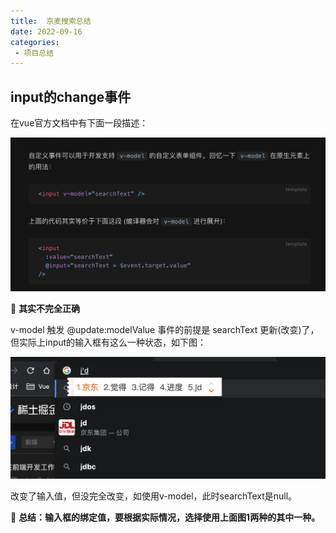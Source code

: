 ```yaml
---
title:  京麦搜索总结
date: 2022-09-16
categories: 
 - 项目总结
---
```

<Boxx type='tip' />

## input的change事件

在vue官方文档中有下面一段描述：

![p](../../img/22-09-16.png)

:dolphin: **其实不完全正确**

v-model 触发 @update:modelValue 事件的前提是 searchText 更新(改变)了，但实际上input的输入框有这么一种状态，如下图：

![p](../../img/22-09-16-2.png)

改变了输入值，但没完全改变，如使用v-model，此时searchText是null。

:book: **总结：输入框的绑定值，要根据实际情况，选择使用上面图1两种的其中一种。**

## 